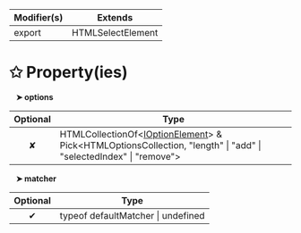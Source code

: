 | Modifier(s)                            | Extends                                    |
|----------------------------------------|--------------------------------------------|
| export | HTMLSelectElement |

# &#10025; Property(ies)

&nbsp;&nbsp; **&#10148; options**

| Optional                           | Type                         |
|:----------------------------------:|------------------------------|
| ✘ | HTMLCollectionOf&lt;[IOptionElement](/runtime-html/observation/interface/select-value-observer/ioptionelement.md)&gt; & Pick&lt;HTMLOptionsCollection, "length" &#124; "add" &#124; "selectedIndex" &#124; "remove"&gt; |

&nbsp;&nbsp; **&#10148; matcher**

| Optional                           | Type                         |
|:----------------------------------:|------------------------------|
| ✔ | typeof defaultMatcher &#124; undefined |